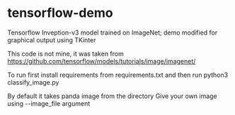 # tensorflow-demo
Tensorflow Inveption-v3 model trained on ImageNet; demo modified for graphical output using TKinter

This code is not mine, it was taken from https://github.com/tensorflow/models/tutorials/image/imagenet/

To run first install requirements from requirements.txt and then run python3 classify_image.py 

By default it takes panda image from the directory
Give your own image using --image_file argument
